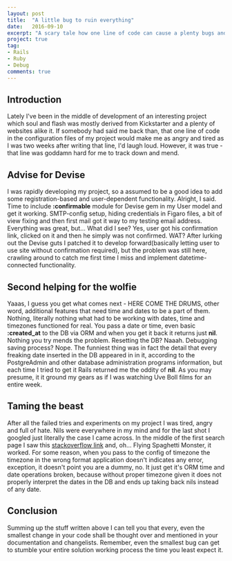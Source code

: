 ```yaml
---
layout: post
title:  "A little bug to ruin everything"
date:   2016-09-10
excerpt: "A scary tale how one line of code can cause a plenty bugs and grind your gears as hell."
project: true
tag:
- Rails
- Ruby
- Debug
comments: true
---
```


## Introduction

Lately I've been in the middle of development of an interesting project which
soul and flash was mostly derived from Kickstarter and a plenty of websites alike
it. If somebody had said me back than, that one line of code in the configuration files
of my project would make me as angry and tired as I was two weeks after writing that
line, I'd laugh loud. However, it was true - that line was goddamn hard for me to track down and
mend.

## Advise for Devise

I was rapidly developing my project, so a assumed to be a good idea to add some 
registration-based and user-dependent functionality. Alright, I said. Time to include
__:confirmable__ module for Devise gem in my User model and get it working. SMTP-config
setup, hiding credentials in Figaro files, a bit of view fixing and then first mail 
got it way to my testing email address. Everything was great, but... What did I see?
Yes, user got his confirmation link, clicked on it and then he simply was not confirmed.
WAT? After lurking out the Devise guts I patched it to develop forward(basically letting user
to use site without confirmation required), but the problem was still here, crawling around to catch me first time I miss and implement datetime-connected
functionality.

## Second helping for the wolfie

Yaaas, I guess you get what comes next - HERE COME THE DRUMS, other word, additional 
features that need time and dates to be a part of them. Nothing, literally nothing what
had to be working with dates, time and timezones functioned for real. You pass a date or time,
even basic __:created_at__ to the DB via ORM and when you get it back it returns just __nil__.
Nothing you try mends the problem. Resetting the DB? Naaah. Debugging saving process? Nope.
The funniest thing was in fact the detail that every freaking date inserted in the DB appeared in
in it, according to the PostgreAdmin and other database administration programs information,
but each time I tried to get it Rails returned me the oddity of __nil__. As you may presume, it
it ground my gears as if I was watching Uve Boll films for an entire week.

## Taming the beast

After all the failed tries and experiments on my project I was tired, angry and full of hate.
Nils were everywhere in my mind and for the last shot I googled just literally the case I came across.
In the middle of the first search page I saw this [stackoverflow link](http://stackoverflow.com/questions/20255272/rails-4-model-returns-always-nil)
and, oh... Flying Spaghetti Monster, it worked. For some reason, when you pass to the config of timezone 
the timezone in the wrong format application doesn't indicates any error, exception, it doesn't
point you are a dummy, no. It just get it's ORM time and date operations broken, because without proper timezone
given it does not properly interpret the dates in the DB and ends up taking back nils instead of any date.

## Conclusion

Summing up the stuff written above I can tell you that every, even the smallest change in your code shall be thought over
and mentioned in your documentation and changelists. Remember, even the smallest bug can get to stumble your entire solution
working process the time you least expect it.
